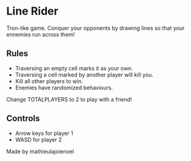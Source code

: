 # Line Rider
Tron-like game. Conquer your opponents by drawing lines so that your ennemies run across them!

## Rules
* Traversing an empty cell marks it as your own.
* Traversing a cell marked by another player will kill you.
* Kill all other players to win.
* Enemies have randomized behaviours.

Change TOTALPLAYERS to 2 to play with a friend!

## Controls
* Arrow keys for player 1
* WASD for player 2

Made by mathieulajoienoel
